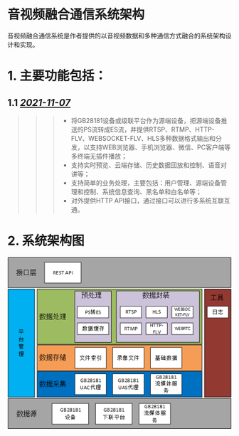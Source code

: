 # 音视频融合通信系统架构


   音视频融合通信系统是作者提供的以音视频数据和多种通信方式融合的系统架构设计和实现。

   # 1. 主要功能包括：
   
   ##  1.1 <u>_2021-11-07_</u>

  >>> * 将GB28181设备或级联平台作为源端设备，把源端设备推送的PS流转成ES流，并提供RTSP、RTMP、HTTP-FLV、WEBSOCKET-FLV、HLS多种数据格式输出和分发，以支持WEB浏览器、手机浏览器、微信、PC客户端等多终端无插件播放；
   >>> * 支持实时预览、云端存储、历史数据回放和控制、语音对讲等；
   >>> * 支持简单的业务处理，主要包括：用户管理、源端设备管理和控制、系统信息查询、黑名单和白名单等；
   >>> * 对外提供HTTP API接口，通过接口可以进行多系统互联互通。

   # 2. 系统架构图

   <div align="center">
      <img src=./doc/architecture.png />
   </div>
   